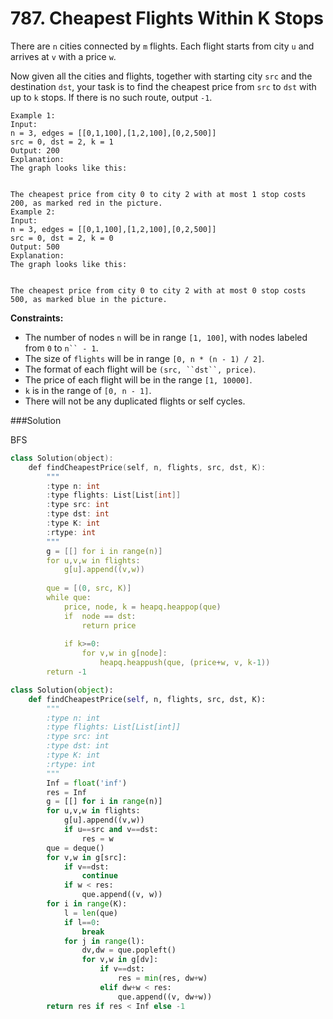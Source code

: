 # 787. Cheapest Flights Within K Stops

There are `n` cities connected by `m` flights. Each flight starts from city `u` and arrives at `v` with a price `w`.

Now given all the cities and flights, together with starting city `src` and the destination `dst`, your task is to find the cheapest price from `src` to `dst` with up to `k` stops. If there is no such route, output `-1`.

```
Example 1:
Input: 
n = 3, edges = [[0,1,100],[1,2,100],[0,2,500]]
src = 0, dst = 2, k = 1
Output: 200
Explanation: 
The graph looks like this:


The cheapest price from city 0 to city 2 with at most 1 stop costs 200, as marked red in the picture.
Example 2:
Input: 
n = 3, edges = [[0,1,100],[1,2,100],[0,2,500]]
src = 0, dst = 2, k = 0
Output: 500
Explanation: 
The graph looks like this:


The cheapest price from city 0 to city 2 with at most 0 stop costs 500, as marked blue in the picture.
```

 

**Constraints:**

- The number of nodes `n` will be in range `[1, 100]`, with nodes labeled from `0` to `n`` - 1`.
- The size of `flights` will be in range `[0, n * (n - 1) / 2]`.
- The format of each flight will be `(src, ``dst``, price)`.
- The price of each flight will be in the range `[1, 10000]`.
- `k` is in the range of `[0, n - 1]`.
- There will not be any duplicated flights or self cycles.


###Solution

BFS

```c++
class Solution(object):
    def findCheapestPrice(self, n, flights, src, dst, K):
        """
        :type n: int
        :type flights: List[List[int]]
        :type src: int
        :type dst: int
        :type K: int
        :rtype: int
        """
        g = [[] for i in range(n)]
        for u,v,w in flights:
            g[u].append((v,w))
            
        que = [(0, src, K)]
        while que:
            price, node, k = heapq.heappop(que)
            if  node == dst:
                return price
            
            if k>=0:
                for v,w in g[node]:
                    heapq.heappush(que, (price+w, v, k-1))
        return -1
```



```python
class Solution(object):
    def findCheapestPrice(self, n, flights, src, dst, K):
        """
        :type n: int
        :type flights: List[List[int]]
        :type src: int
        :type dst: int
        :type K: int
        :rtype: int
        """
        Inf = float('inf')
        res = Inf
        g = [[] for i in range(n)]
        for u,v,w in flights:
            g[u].append((v,w))
            if u==src and v==dst:
                res = w
        que = deque()
        for v,w in g[src]:
            if v==dst:
                continue
            if w < res:
                que.append((v, w))
        for i in range(K):
            l = len(que)
            if l==0:
                break
            for j in range(l):
                dv,dw = que.popleft()
                for v,w in g[dv]:
                    if v==dst:
                        res = min(res, dw+w)
                    elif dw+w < res:
                        que.append((v, dw+w))
        return res if res < Inf else -1
```


